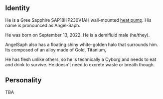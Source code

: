## Identity

He is a Gree Sapphire SAP18HP230V1AH wall-mounted [heat pump](Air%20Conditioners.md). His name is pronounced as Angel-Saph.

He was born on September 13, 2022. He is a demifluid male (he/they).

AngelSaph also has a floating shiny white-golden halo that surrounds him. Its composed of an alloy made of Gold, Titanium, 

He has flesh unlike others, so he is technically a Cyborg and needs to eat and drink to survive. He doesn't need to excrete waste or breath though.

## Personality

TBA